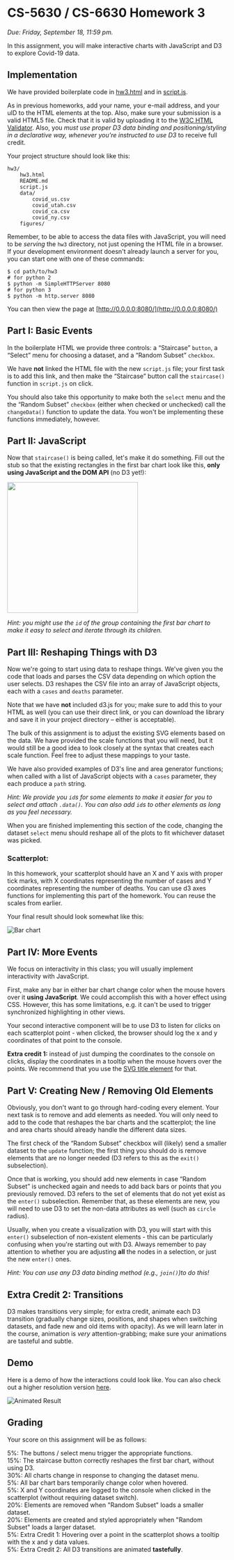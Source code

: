 # CS-5630 / CS-6630 Homework 3

_Due: Friday, September 18, 11:59 pm._

In this assignment, you will make interactive charts with JavaScript and D3 to explore Covid-19 data.

## Implementation

We have provided boilerplate code in [hw3.html](hw3.html) and in [script.js](script.js).

As in previous homeworks, add your name, your e-mail address, and your uID to the HTML elements at the top. Also, make sure your submission is a valid HTML5 file. Check that it is valid by uploading it to the [W3C HTML Validator](https://validator.w3.org/#validate_by_upload). Also, you _must use proper D3 data binding and positioning/styling in a declarative way, whenever you're instructed to use D3_ to receive full credit.

Your project structure should look like this:

    hw3/
        hw3.html
        README.md
        script.js
        data/
            covid_us.csv
            covid_utah.csv
            covid_ca.csv
            covid_ny.csv
        figures/

Remember, to be able to access the data files with JavaScript, you will need to be _serving_ the `hw3` directory, not just opening the HTML file in a browser. If your development environment doesn't already launch a server for you, you can start one with one of these commands:

    $ cd path/to/hw3
    # for python 2
    $ python -m SimpleHTTPServer 8080
    # for python 3
    $ python -m http.server 8080

You can then view the page at [http://0.0.0.0:8080/](http://0.0.0.0:8080/)

## Part I: Basic Events

In the boilerplate HTML we provide three controls: a “Staircase” `button`, a “Select” menu for choosing a dataset, and a “Random Subset” `checkbox`.

We have **not** linked the HTML file with the new `script.js` file; your first task is to add this link, and then make the “Staircase” button call the `staircase()` function in `script.js` on click.

You should also take this opportunity to make both the `select` menu and the the “Random Subset” `checkbox` (either when checked or unchecked) call the `changeData()` function to update the data. You won't be implementing these functions immediately, however.

## Part II: JavaScript

Now that `staircase()` is being called, let's make it do something. Fill out the stub so that the existing rectangles in the first bar chart look like this, **only using JavaScript and the DOM API** (no D3 yet!):

<img src="figures/staircase.png" height="300">

_Hint: you might use the `id` of the group containing the first bar chart to make it easy to select and iterate through its children._

## Part III: Reshaping Things with D3

Now we're going to start using data to reshape things. We've given you the code that loads and parses the CSV data depending on which option the user selects. D3 reshapes the CSV file into an array of JavaScript objects, each with a `cases` and `deaths` parameter.

Note that we have **not** included d3.js for you; make sure to add this to your HTML as well (you can use their direct link, or you can download the library and save it in your project directory – either is acceptable).

The bulk of this assignment is to adjust the existing SVG elements based on the data. We have provided the scale functions that you will need, but it would still be a good idea to look closely at the syntax that creates each scale function. Feel free to adjust these mappings to your taste.

We have also provided examples of D3's line and area generator functions; when called with a list of JavaScript objects with a `cases` parameter, they each produce a `path` string.

_Hint: We provide you `id`s for some elements to make it easier for you to select and attach `.data()`. You can also add `id`s to other elements as long as you feel necessary._

When you are finished implementing this section of the code, changing the dataset `select` menu should reshape all of the plots to fit whichever dataset was picked.

### Scatterplot:

In this homework, your scatterplot should have an X and Y axis with proper tick marks, with X coordinates representing the number of cases and Y coordinates representing the number of deaths. You can use d3 axes functions for implementing this part of the homework. You can reuse the scales from earlier.

Your final result should look somewhat like this:

![Bar chart](figures/screenshot.png)

## Part IV: More Events

We focus on interactivity in this class; you will usually implement interactivity with JavaScript.

First, make any bar in either bar chart change color when the mouse hovers over it **using JavaScript**. We could accomplish this with a hover effect using CSS. However, this has some limitations, e.g. it can't be used to trigger synchronized highlighting in other views.

Your second interactive component will be to use D3 to listen for clicks on each scatterplot point - when clicked, the browser should log the x and y coordinates of that point to the console.

**Extra credit 1:** instead of just dumping the coordinates to the console on clicks, display the coordinates in a tooltip when the mouse hovers over the points. We recommend that you use the [SVG title element](https://developer.mozilla.org/en-US/docs/Web/SVG/Element/title) for that.

## Part V: Creating New / Removing Old Elements

Obviously, you don't want to go through hard-coding every element. Your next task is to remove and add elements as needed. You will only need to add to the code that reshapes the bar charts and the scatterplot; the line and area charts should already handle the different data sizes.

The first check of the “Random Subset” checkbox will (likely) send a smaller dataset to the `update` function; the first thing you should do is remove elements that are no longer needed (D3 refers to this as the `exit()` subselection).

Once that is working, you should add new elements in case “Random Subset” is unchecked again and needs to add back bars or points that you previously removed. D3 refers to the set of elements that do not yet exist as the `enter()` subselection. Remember that, as these elements are new, you will need to use D3 to set the non-data attributes as well (such as `circle` radius).

Usually, when you create a visualization with D3, you will start with this `enter()` subselection of non-existent elements - this can be particularly confusing when you're starting out with D3. Always remember to pay attention to whether you are adjusting **all** the nodes in a selection, or just the new `enter()` ones.

_Hint: You can use any D3 data binding method (e.g., `join()`)to do this!_

## Extra Credit 2: Transitions

D3 makes transitions very simple; for extra credit, animate each D3 transition (gradually change sizes, positions, and shapes when switching datasets, and fade new and old items with opacity). As we will learn later in the course, animation is _very_ attention-grabbing; make sure your animations are tasteful and subtle. 


## Demo

Here is a demo of how the interactions could look like. You can also check out a higher resolution version [here](figures/hw3_demo_2.mp4).

![Animated Result](figures/hw3_demo_2.gif)


## Grading

Your score on this assignment will be as follows:

5%: The buttons / select menu trigger the appropriate functions.  
15%: The staircase button correctly reshapes the first bar chart, without using D3.  
30%: All charts change in response to changing the dataset menu.  
5%: All bar chart bars temporarily change color when hovered.  
5%: X and Y coordinates are logged to the console when clicked in the scatterplot (without requiring dataset switch).  
20%: Elements are removed when "Random Subset" loads a smaller dataset.  
20%: Elements are created and styled appropriately when "Random Subset" loads a larger dataset.  
5%: Extra Credit 1: Hovering over a point in the scatterplot shows a tooltip with the x and y data values.  
5%: Extra Credit 2: All D3 transitions are animated **tastefully**.
